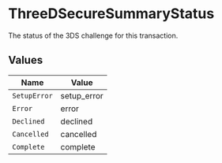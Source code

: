 # ThreeDSecureSummaryStatus

The status of the 3DS challenge for this transaction.


## Values

| Name         | Value        |
| ------------ | ------------ |
| `SetupError` | setup_error  |
| `Error`      | error        |
| `Declined`   | declined     |
| `Cancelled`  | cancelled    |
| `Complete`   | complete     |